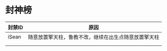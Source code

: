# 封神榜

| 封禁ID  | 原因                         |
| ----- | -------------------------- |
| iSean | 随意放置擎天柱，鲁教不改，继续在出生点随意放置擎天柱 |
|       |                            |
|       |                            |
